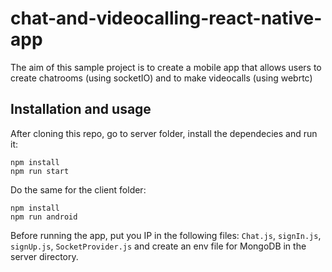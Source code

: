 # chat-and-videocalling-react-native-app
The aim of this sample project is to create a mobile app that allows users to create chatrooms (using socketIO) and to make videocalls (using webrtc)

## Installation and usage

After cloning this repo, go to server folder, install the dependecies and run it:
```console
npm install
npm run start
```

Do the same for the client folder:
```console
npm install
npm run android
```

Before running the app, put you IP in the following files: ```Chat.js```, ```signIn.js```, ```signUp.js```, ```SocketProvider.js``` and create an env file for MongoDB in the server directory.
